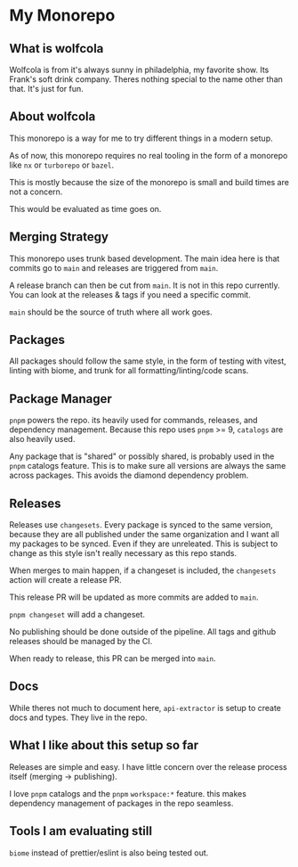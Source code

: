 # My Monorepo

## What is wolfcola
Wolfcola is from it's always sunny in philadelphia, my favorite show. Its Frank's soft drink company.
Theres nothing special to the name other than that. It's just for fun.

## About wolfcola
This monorepo is a way for me to try different things in a modern setup.

As of now, this monorepo requires no real tooling in the form of a monorepo like `nx` or `turborepo` or `bazel`.

This is mostly because the size of the monorepo is small and build times are not a concern.

This would be evaluated as time goes on.

## Merging Strategy
This monorepo uses trunk based development. The main idea here is that commits go to `main` and releases are triggered from `main`. 

A release branch can then be cut from `main`. It is not in this repo currently. You can look at the releases & tags if you need a specific commit.

`main` should be the source of truth where all work goes.

## Packages
All packages should follow the same style, in the form of testing with vitest, linting with biome, and trunk for all formatting/linting/code scans.

## Package Manager
`pnpm` powers the repo. its heavily used for commands, releases, and dependency management. Because this repo uses `pnpm` >= 9, `catalogs` are also heavily used.

Any package that is "shared" or possibly shared, is probably used in the `pnpm` catalogs feature. This is to make sure all versions are always the same across packages. This avoids the diamond dependency problem.


## Releases
Releases use `changesets`. Every package is synced to the same version, because they are all published under the same organization and I want all my packages to be synced. Even if they are unreleated. This is subject to change as this style isn't really necessary as this repo stands.

When merges to main happen, if a changeset is included, the `changesets` action will create a release PR.

This release PR will be updated as more commits are added to `main`.


`pnpm changeset` will add a changeset.

No publishing should be done outside of the pipeline. All tags and github releases should be managed by the CI.

When ready to release, this PR can be merged into `main`.


## Docs
While theres not much to document here, `api-extractor` is setup to create docs and types. They live in the repo.


## What I like about this setup so far
Releases are simple and easy. I have little concern over the release process itself (merging -> publishing).

I love `pnpm` catalogs and the `pnpm` `workspace:*` feature. this makes dependency management of packages in the repo seamless.


## Tools I am evaluating still
`biome` instead of prettier/eslint is also being tested out.

